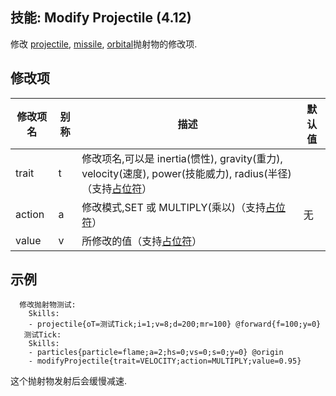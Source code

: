 技能: Modify Projectile (4.12)
--------------------------

修改 [projectile](技能/列表/projectile), [missile](技能/列表/missile), [orbital](技能/列表/orbital)抛射物的修改项.

修改项
----------

| 修改项名 | 别称    | 描述                                                                                                    | 默认值 |
|-----------|------------|----------------------------------------------------------------------------------------------------------------|---------------|
| trait     | t | 修改项名,可以是 inertia(惯性), gravity(重力), velocity(速度), power(技能威力),  radius(半径)（支持[占位符](/技能/占位符)） | |
| action    | a | 修改模式,SET 或 MULTIPLY(乘以)（支持[占位符](/技能/占位符)） | 无 |
| value     | v | 所修改的值（支持[占位符](/技能/占位符)） | | 无 |

示例
--------

      修改抛射物测试:
        Skills:
        - projectile{oT=测试Tick;i=1;v=8;d=200;mr=100} @forward{f=100;y=0}
       测试Tick:
        Skills:
        - particles{particle=flame;a=2;hs=0;vs=0;s=0;y=0} @origin
        - modifyProjectile{trait=VELOCITY;action=MULTIPLY;value=0.95}

这个抛射物发射后会缓慢减速.
